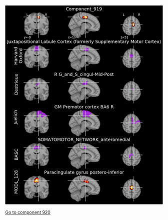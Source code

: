 


![919](preliminary/919.jpg "Component 919")

[Go to component 920](https://parietal-inria.github.io/MODL_atlas/1024/920 "Component 920")